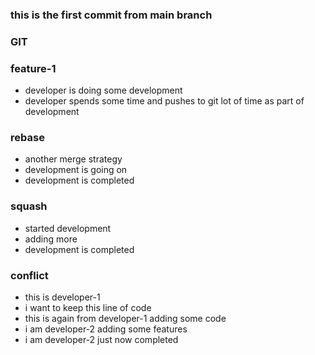 ### this is the first commit from main branch
### GIT
### feature-1
* developer is doing some development
* developer spends some time and pushes to git lot of time as part of development
### rebase
* another merge strategy
* development is going on
* development is completed
### squash
* started development
* adding more
* development is completed
### conflict
* this is developer-1 
* i want to keep this line of code
* this is again from developer-1 adding some code
* i am developer-2 adding some features
* i am developer-2 just now completed
